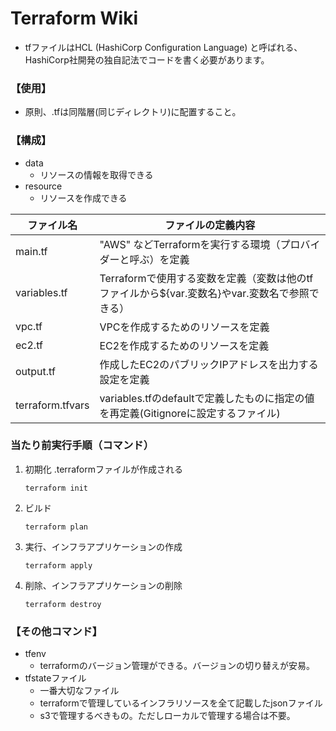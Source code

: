 # Terraform Wiki

- tfファイルはHCL (HashiCorp Configuration Language) と呼ばれる、HashiCorp社開発の独自記法でコードを書く必要があります。

### 【使用】
* 原則、.tfは同階層(同じディレクトリ)に配置すること。
### 【構成】
* data
  * リソースの情報を取得できる
* resource
  * リソースを作成できる


| ファイル名   | ファイルの定義内容                                                                             |
| ------------ | ---------------------------------------------------------------------------------------------- |
| main.tf      | "AWS" などTerraformを実行する環境（プロバイダーと呼ぶ）を定義                                  |
| variables.tf | Terraformで使用する変数を定義（変数は他のtfファイルから${var.変数名}やvar.変数名で参照できる） |
| vpc.tf       | VPCを作成するためのリソースを定義                                                              |
| ec2.tf       | EC2を作成するためのリソースを定義                                                              |
| output.tf    | 作成したEC2のパブリックIPアドレスを出力する設定を定義                                          |
| terraform.tfvars    | variables.tfのdefaultで定義したものに指定の値を再定義(Gitignoreに設定するファイル)            |

### 当たり前実行手順（コマンド）
1. 初期化
.terraformファイルが作成される
    ```
    terraform init
    ```
2. ビルド
    ```
    terraform plan
    ```
3. 実行、インフラアプリケーションの作成
    ```
    terraform apply
    ```
4. 削除、インフラアプリケーションの削除
    ```
    terraform destroy
    ```

### 【その他コマンド】
* tfenv
  * terraformのバージョン管理ができる。バージョンの切り替えが安易。
* tfstateファイル
  * 一番大切なファイル
  * terraformで管理しているインフラリソースを全て記載したjsonファイル
  * s3で管理するべきもの。ただしローカルで管理する場合は不要。